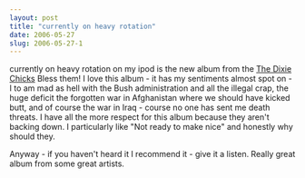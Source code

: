 ```yaml
---
layout: post
title: "currently on heavy rotation"
date: 2006-05-27
slug: 2006-05-27-1
---
```


currently on heavy rotation on my ipod is the new album from the  [The Dixie Chicks](http://www.dixiechicks.com/)   Bless them! I love this album - it has my sentiments almost spot on - I to am mad as hell with the Bush administration and all the illegal crap, the huge deficit  the forgotten war in Afghanistan where we should have kicked butt, and of course the war in Iraq - course no one has sent me death threats.  I have all the more respect for this album because they aren&apos;t backing down.  I particularly like &quot;Not ready to make nice&quot; and honestly why should they.

Anyway - if you haven&apos;t heard it I recommend it - give it a listen.  Really great album from some great artists.
